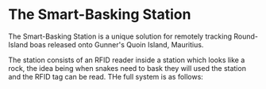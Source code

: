# The Smart-Basking Station

The Smart-Basking Station is a unique solution for remotely tracking Round-Island boas released onto Gunner's Quoin Island, Mauritius. 

The station consists of an RFID reader inside a station which looks like a rock, the idea being when snakes need to bask they will used the station and the RFID tag can be read. THe full system is as follows:

